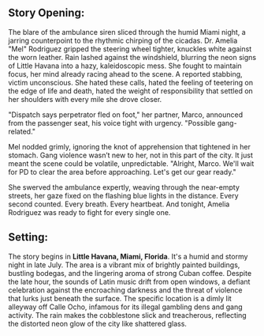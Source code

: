 ## Story Opening:

The blare of the ambulance siren sliced through the humid Miami night, a jarring counterpoint to the rhythmic chirping of the cicadas. Dr. Amelia "Mel" Rodriguez gripped the steering wheel tighter, knuckles white against the worn leather. Rain lashed against the windshield, blurring the neon signs of Little Havana into a hazy, kaleidoscopic mess. She fought to maintain focus, her mind already racing ahead to the scene. A reported stabbing, victim unconscious. She hated these calls, hated the feeling of teetering on the edge of life and death, hated the weight of responsibility that settled on her shoulders with every mile she drove closer.

"Dispatch says perpetrator fled on foot," her partner, Marco, announced from the passenger seat, his voice tight with urgency. "Possible gang-related."

Mel nodded grimly, ignoring the knot of apprehension that tightened in her stomach. Gang violence wasn’t new to her, not in this part of the city. It just meant the scene could be volatile, unpredictable. "Alright, Marco. We'll wait for PD to clear the area before approaching. Let's get our gear ready."

She swerved the ambulance expertly, weaving through the near-empty streets, her gaze fixed on the flashing blue lights in the distance. Every second counted. Every breath. Every heartbeat. And tonight, Amelia Rodriguez was ready to fight for every single one.

## Setting:

The story begins in **Little Havana, Miami, Florida**. It's a humid and stormy night in late July. The area is a vibrant mix of brightly painted buildings, bustling bodegas, and the lingering aroma of strong Cuban coffee. Despite the late hour, the sounds of Latin music drift from open windows, a defiant celebration against the encroaching darkness and the threat of violence that lurks just beneath the surface. The specific location is a dimly lit alleyway off Calle Ocho, infamous for its illegal gambling dens and gang activity. The rain makes the cobblestone slick and treacherous, reflecting the distorted neon glow of the city like shattered glass.
